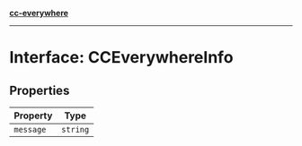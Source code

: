 [**cc-everywhere**](../../../../../index.md)

***

# Interface: CCEverywhereInfo

## Properties

| Property | Type |
| ------ | ------ |
| `message` | `string` |
